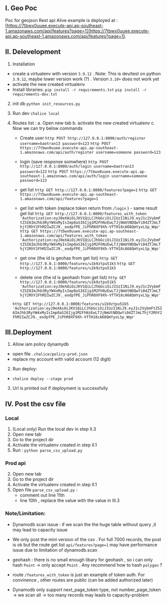 

## I. Geo Poc
Poc for geojson  Rest api
Alive example is deployed at :
    [https://7tbwx0uuee.execute-api.ap-southeast-1.amazonaws.com/api/features?page=1](https://7tbwx0uuee.execute-api.ap-southeast-1.amazonaws.com/api/features?page=1).
## II. Delevelopment
1. Installation
- create a virtualenv with version `3.9.12` . Note: This is dev/test on python `3.9.12`, maybe lower version work (?) . Version `3.10+` does not work yet
- activate the new created virtualenv
- Install libraries:
    `pip install -r requirements.txt`
    `pip install -r requirements-dev.txt`
2. init db
`python init_resources.py`
3. Run dev
`chalice local`

4. Routes list :
    a. Open new tab
    b. activate the new created virtualenv
    c. Now we can try below commands

    - Create user
    `http POST http://127.0.0.1:8000/auth/register username=baotran13 password=123`
    `http POST https://7tbwx0uuee.execute-api.ap-southeast-1.amazonaws.com/api/auth/register username=someone password=123`
    - login (save response somwhere)
    `http POST http://127.0.0.1:8000/auth/login username=baotran13 password=123`
    `http POST https://7tbwx0uuee.execute-api.ap-southeast-1.amazonaws.com/api/auth/login username=someone password=123`

    - get list
    `http GET http://127.0.0.1:8000/features?page=1`
    `http GET https://7tbwx0uuee.execute-api.ap-southeast-1.amazonaws.com/api/features?page=1`

    - get list with token (replace token return from `/login` ) - same result get list
    `http GET http://127.0.0.1:8000/features_with_token 'Authorization:eyJ0eXAiOiJKV1QiLCJhbGciOiJIUzI1NiJ9.eyJ1c2VybmFtZSI6ImJhb3RyYW4xMyIsImp0aSI6Ijg1M2FhNzEwLTJjNmUtNDQwYi04ZTJmLThjY2RhY2FhM2IwZCJ9._eodpfPE_JiPhR0XF9Xh-VfTH18cA68QmYyxLSp_Wqo' `
    `http GET https://7tbwx0uuee.execute-api.ap-southeast-1.amazonaws.com/api/features_with_token 'Authorization:eyJ0eXAiOiJKV1QiLCJhbGciOiJIUzI1NiJ9.eyJ1c2VybmFtZSI6ImJhb3RyYW4xMyIsImp0aSI6Ijg1M2FhNzEwLTJjNmUtNDQwYi04ZTJmLThjY2RhY2FhM2IwZCJ9._eodpfPE_JiPhR0XF9Xh-VfTH18cA68QmYyxLSp_Wqo' `
    - get one (the id is geohas from get list)
    `http GET http://127.0.0.1:8000/features/u1k9ztpu51k5`
    `http GET http://127.0.0.1:8000/features/u1k9ztpu51k5`
    - delete one (the id is geohash from get list)
    `http GET http://127.0.0.1:8000/features/u1k9ztpu51k5 'Authorization:eyJ0eXAiOiJKV1QiLCJhbGciOiJIUzI1NiJ9.eyJ1c2VybmFtZSI6ImJhb3RyYW4xMyIsImp0aSI6Ijg1M2FhNzEwLTJjNmUtNDQwYi04ZTJmLThjY2RhY2FhM2IwZCJ9._eodpfPE_JiPhR0XF9Xh-VfTH18cA68QmYyxLSp_Wqo' `

    `http GET http://127.0.0.1:8000/features/u1k9ztpu51k5 'Authorization:eyJ0eXAiOiJKV1QiLCJhbGciOiJIUzI1NiJ9.eyJ1c2VybmFtZSI6ImJhb3RyYW4xMyIsImp0aSI6Ijg1M2FhNzEwLTJjNmUtNDQwYi04ZTJmLThjY2RhY2FhM2IwZCJ9._eodpfPE_JiPhR0XF9Xh-VfTH18cA68QmYyxLSp_Wqo' `

## III.Deployment
1. Allow iam policy dynamydb
- open file `.chalice/policy-prod.json`
- replace my account with valid account (12 digit)
2. Run deploy:
- `chalice deploy --stage prod`
3. Url is printed out if deployment is successfully

## IV. Post the csv file
### Local
1. (Local only) Run the local dev in step II.3
2. Open new tab
3. Go to the project dir
4. Activate the virtualenv created in step II.1
3. Run : `python parse_csv_upload.py`
### Prod api
2. Open new tab
3. Go to the project dir
4. Activate the virtualenv created in step II.1
5. Open file `parse_csv_upload.py` :
    - comment out line 11th
    - line 10th , replace the value with the value in III.3

### Note/Limitation:
- Dynamodb scan issue : if we scan the the huge table without query ,it may lead to capacity issue
- We only post the mini version of the csv  . For full 7000 records,  the post is ok but the route get list `api/features?page=1` may have performance issue due to limitation of dynamodb.scan
- geohash : there is no small enough libary for geohash , so i can only hash `Point` -> only accept `Point`  . Any recommend how to hash `polygon` ?
- route `/features_with_token` is just an example of token auth. For convinence , other routes are public (can be added authorized later)

- Dynamodb only support next_page_token type, not number_page_token -> we scan all -> too many records may leads to capacity-problem
